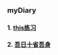 ### myDiary

#### 1. [this练习](./18.01/18.01.31/index.html)

#### 2. [吾日十省吾身](./18.04/18.04.26/index.md)

